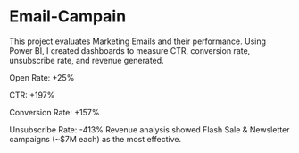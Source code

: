 # Email-Campain
This project evaluates Marketing Emails and their performance.
Using Power BI, I created dashboards to measure CTR, conversion rate, unsubscribe rate, and revenue generated.

Open Rate: +25%

CTR: +197%

Conversion Rate: +157%

Unsubscribe Rate: -413%
Revenue analysis showed Flash Sale & Newsletter campaigns (~$7M each) as the most effective.
